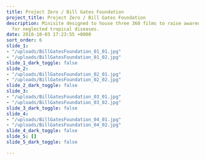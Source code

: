 ```yaml
---
title: Project Zero / Bill Gates Foundation
project_title: Project Zero / Bill Gates Foundation
description: Minisite designed to house three 360 films to raise awareness and money
  for neglected tropical diseases.
date: 2018-10-03 17:23:55 +0000
sort_order: 6
slide_1:
- "/uploads/BillGatesFoundation_01_01.jpg"
- "/uploads/BillGatesFoundation_01_02.jpg"
slide_1_dark_toggle: false
slide_2:
- "/uploads/BillGatesFoundation_02_01.jpg"
- "/uploads/BillGatesFoundation_02_02.jpg"
slide_2_dark_toggle: false
slide_3:
- "/uploads/BillGatesFoundation_03_01.jpg"
- "/uploads/BillGatesFoundation_03_02.jpg"
slide_3_dark_toggle: false
slide_4:
- "/uploads/BillGatesFoundation_04_01.jpg"
- "/uploads/BillGatesFoundation_04_02.jpg"
slide_4_dark_toggle: false
slide_5: []
slide_5_dark_toggle: false

---
```

